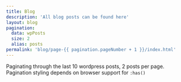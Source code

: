```yaml
---
title: Blog
description: 'All blog posts can be found here'
layout: blog
pagination:
  data: wpPosts
  size: 2
  alias: posts
permalink: 'blog/page-{{ pagination.pageNumber + 1 }}/index.html'
---
```


Paginating through the last 10 wordpress posts, 2 posts per page.
Pagination styling depends on browser support for `:has()`
